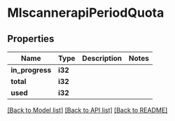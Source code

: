 # MlscannerapiPeriodQuota

## Properties

Name | Type | Description | Notes
------------ | ------------- | ------------- | -------------
**in_progress** | **i32** |  |
**total** | **i32** |  |
**used** | **i32** |  |

[[Back to Model list]](./README.md#documentation-for-models) [[Back to API list]](./README.md#documentation-for-api-endpoints) [[Back to README]](../README.md)
